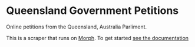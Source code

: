 # Queensland Government Petitions

Online petitions from the Queensland, Australia Parliment.

This is a scraper that runs on [Morph](https://morph.io). To get started [see the documentation](https://morph.io/documentation)